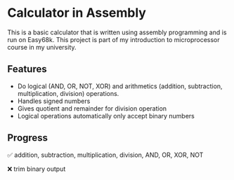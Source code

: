 # Calculator in Assembly

This is a basic calculator that is written using assembly programming and is run on Easy68k. This project is part of my introduction to microprocessor course in my university.

## Features

- Do logical (AND, OR, NOT, XOR) and arithmetics (addition, subtraction, multiplication, division) operations.
- Handles signed numbers
- Gives quotient and remainder for division operation
- Logical operations automatically only accept binary numbers

## Progress

:white_check_mark: addition, subtraction, multiplication, division, AND, OR, XOR, NOT

:x: trim binary output
